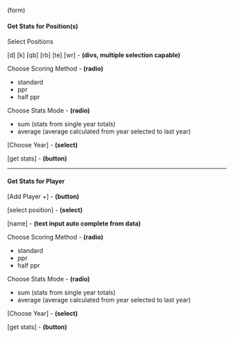 (form)

#### Get Stats for Position(s)

Select Positions

[d] [k] [qb] [rb] [te] [wr] - **(divs, multiple selection capable)**

Choose Scoring Method - **(radio)**

- standard
- ppr
- half ppr

Choose Stats Mode - **(radio)**

- sum (stats from single year totals)
- average (average calculated from year selected to last year) 

[Choose Year] - **(select)**

[get stats] - **(button)**

---

#### Get Stats for Player

[Add Player +] - **(button)**

[select position] - **(select)**

[name] - **(text input auto complete from data)**

Choose Scoring Method - **(radio)**

- standard
- ppr
- half ppr

Choose Stats Mode - **(radio)**

- sum (stats from single year totals)
- average (average calculated from year selected to last year) 

[Choose Year] - **(select)**

[get stats] - **(button)**
